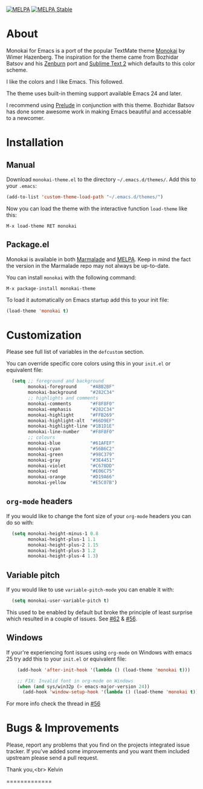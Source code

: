 [![MELPA](http://melpa.org/packages/monokai-theme-badge.svg)](http://melpa.org/#/monokai-theme)
[![MELPA Stable](http://stable.melpa.org/packages/monokai-theme-badge.svg)](http://stable.melpa.org/#/monokai-theme)

# About

Monokai for Emacs is a port of the popular TextMate theme
[Monokai](http://www.monokai.nl/blog/2006/07/15/textmate-color-theme/)
by Wimer Hazenberg. The inspiration for the theme came from Bozhidar Batsov and
his [Zenburn](https://github.com/bbatsov/zenburn-emacs) port and
[Sublime Text 2](http://www.sublimetext.com/2) which defaults to this color scheme.

I like the colors and I like Emacs. This followed.

The theme uses built-in theming support available Emacs 24 and later.

I recommend using [Prelude](http://batsov.com/prelude/) in conjunction with
this theme. Bozhidar Batsov has done some awesome work in making Emacs beautiful and
accessable to a newcomer.

# Installation

## Manual

Download `monokai-theme.el` to the directory `~/.emacs.d/themes/`. Add this to your
`.emacs`:

```lisp
(add-to-list 'custom-theme-load-path "~/.emacs.d/themes/")
```

Now you can load the theme with the interactive function `load-theme` like this:

`M-x load-theme RET monokai`

## Package.el

Monokai is available in both [Marmalade](http://marmalade-repo.org)
and [MELPA](http://melpa.milkbox.net).
Keep in mind the fact the version in the Marmalade repo may not always
be up-to-date.

You can install `monokai` with the following command:

`M-x package-install monokai-theme`

To load it automatically on Emacs startup add this to your init file:

```lisp
(load-theme 'monokai t)
```

# Customization

Please see full list of variables in the `defcustom` section.

You can override specific core colors using this in your `init.el` or equivalent file:

```lisp
  (setq ;; foreground and background
        monokai-foreground     "#ABB2BF"
        monokai-background     "#282C34"
        ;; highlights and comments
        monokai-comments       "#F8F8F0"
        monokai-emphasis       "#282C34"
        monokai-highlight      "#FFB269"
        monokai-highlight-alt  "#66D9EF"
        monokai-highlight-line "#1B1D1E"
        monokai-line-number    "#F8F8F0"
        ;; colours
        monokai-blue           "#61AFEF"
        monokai-cyan           "#56B6C2"
        monokai-green          "#98C379"
        monokai-gray           "#3E4451"
        monokai-violet         "#C678DD"
        monokai-red            "#E06C75"
        monokai-orange         "#D19A66"
        monokai-yellow         "#E5C07B")
```

## `org-mode` headers

If you would like to change the font size of your `org-mode` headers you can do so with:

```lisp
  (setq monokai-height-minus-1 0.8
        monokai-height-plus-1 1.1
        monokai-height-plus-2 1.15
        monokai-height-plus-3 1.2
        monokai-height-plus-4 1.3)
```

## Variable pitch

If you would like to use `variable-pitch-mode` you can enable it with:

```lisp
  (setq monokai-user-variable-pitch t)
```

This used to be enabled by default but broke the principle of least surprise which resulted in a couple of issues. See [#62](https://github.com/oneKelvinSmith/monokai-emacs/issues/62) & [#56](https://github.com/oneKelvinSmith/monokai-emacs/issues/56).


## Windows

If your're experiencing font issues using `org-mode` on Windows with emacs 25 try add this to
your `init.el` or equivalent file:

```lisp
    (add-hook 'after-init-hook '(lambda () (load-theme 'monokai t)))

    ;; FIX: Invalid font in org-mode on Windows
    (when (and sys/win32p (> emacs-major-version 24))
      (add-hook 'window-setup-hook '(lambda () (load-theme 'monokai t))))
```
For more info check the thread in [#56](https://github.com/oneKelvinSmith/monokai-emacs/issues/56)

# Bugs & Improvements

Please, report any problems that you find on the projects integrated
issue tracker. If you've added some improvements and you want them
included upstream please send a pull request.

Thank you,<br\>
Kelvin

=============
